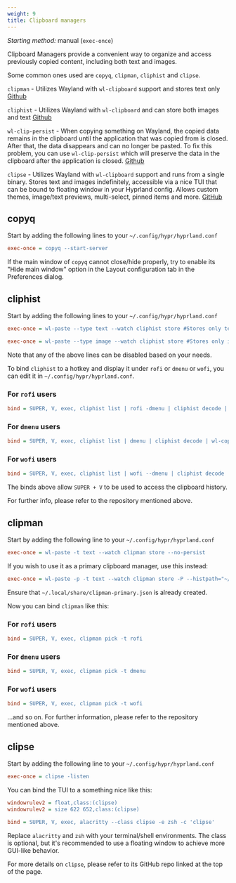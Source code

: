 ```yaml
---
weight: 9
title: Clipboard managers
---
```


_Starting method:_ manual (`exec-once`)

Clipboard Managers provide a convenient way to organize and access previously 
copied content, including both text and images.

Some common ones used are `copyq`, `clipman`, `cliphist` and `clipse`.

`clipman` - Utilizes Wayland with `wl-clipboard` support and stores text only
[Github](https://github.com/chmouel/clipman)

`cliphist` - Utilizes Wayland with `wl-clipboard` and can store both images and
text [Github](https://github.com/sentriz/cliphist)

`wl-clip-persist` - When copying something on Wayland, the copied data remains 
in the clipboard until the application that was copied from is closed. 
After that, the data disappears and can no longer be pasted. 
To fix this problem, you can use `wl-clip-persist` which will preserve the data 
in the clipboard after the application is closed.
[Github](https://github.com/Linus789/wl-clip-persist)

`clipse` - Utilizes Wayland with `wl-clipboard` support and runs from a single binary. Stores text and images indefinitely, accessible via a nice TUI that can be bound to floating window in your Hyprland config. Allows custom themes, image/text previews, multi-select, pinned items and more.
[GitHub](https://github.com/savedra1/clipse)

## copyq

Start by adding the following lines to your `~/.config/hypr/hyprland.conf`

```ini
exec-once = copyq --start-server
```

If the main window of `copyq` cannot close/hide properly, try to enable its
"Hide main window" option in the Layout configuration tab in the Preferences dialog.

## cliphist

Start by adding the following lines to your `~/.config/hypr/hyprland.conf`

```ini
exec-once = wl-paste --type text --watch cliphist store #Stores only text data

exec-once = wl-paste --type image --watch cliphist store #Stores only image data
```

Note that any of the above lines can be disabled based on your needs.

To bind `cliphist` to a hotkey and display it under `rofi` or `dmenu` or `wofi`,
you can edit it in `~/.config/hypr/hyprland.conf`.

### For `rofi` users

```ini
bind = SUPER, V, exec, cliphist list | rofi -dmenu | cliphist decode | wl-copy
```

### For `dmenu` users

```ini
bind = SUPER, V, exec, cliphist list | dmenu | cliphist decode | wl-copy
```

### For `wofi` users

```ini
bind = SUPER, V, exec, cliphist list | wofi --dmenu | cliphist decode | wl-copy
```

The binds above allow `SUPER + V` to be used to access the clipboard history.

For further info, please refer to the repository mentioned above.

## clipman

Start by adding the following line to your `~/.config/hypr/hyprland.conf`

```ini
exec-once = wl-paste -t text --watch clipman store --no-persist
```

If you wish to use it as a primary clipboard manager, use this instead:

```ini
exec-once = wl-paste -p -t text --watch clipman store -P --histpath="~/.local/share/clipman-primary.json"
```

Ensure that `~/.local/share/clipman-primary.json` is already created.

Now you can bind `clipman` like this:

### For `rofi` users

```ini
bind = SUPER, V, exec, clipman pick -t rofi
```

### For `dmenu` users

```ini
bind = SUPER, V, exec, clipman pick -t dmenu
```

### For `wofi` users

```ini
bind = SUPER, V, exec, clipman pick -t wofi
```

...and so on. For further information, please refer to the repository
mentioned above.

## clipse

Start by adding the following line to your `~/.config/hypr/hyprland.conf`

```ini
exec-once = clipse -listen
```

You can bind the TUI to a something nice like this:
 
```ini
windowrulev2 = float,class:(clipse)
windowrulev2 = size 622 652,class:(clipse)

bind = SUPER, V, exec, alacritty --class clipse -e zsh -c 'clipse'
```

Replace `alacritty` and `zsh` with your terminal/shell environments. The class is optional, but it's recommended to use a floating window to achieve more GUI-like behavior. 

For more details on `clipse`, please refer to its GitHub repo linked at the top of the page.

